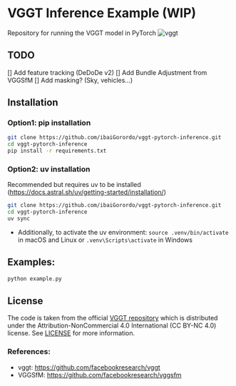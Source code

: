 # VGGT Inference Example (WIP)
Repository for running the VGGT model in PyTorch
![vggt](https://github.com/user-attachments/assets/ee3b24be-b97c-45fc-9361-ee686d447014)

## TODO
 [] Add feature tracking (DeDoDe v2)
 [] Add Bundle Adjustment from VGGSfM
 [] Add masking? (Sky, vehicles...)

## Installation

### Option1: pip installation
```bash
git clone https://github.com/ibaiGorordo/vggt-pytorch-inference.git
cd vggt-pytorch-inference
pip install -r requirements.txt
```

### Option2: uv installation
Recommended but requires uv to be installed (https://docs.astral.sh/uv/getting-started/installation/)
```bash
git clone https://github.com/ibaiGorordo/vggt-pytorch-inference.git
cd vggt-pytorch-inference
uv sync
```

- Additionally, to activate the uv environment: `source .venv/bin/activate` in macOS and Linux or `.venv\Scripts\activate` in Windows

## Examples:

```bash
python example.py
```

## License
The code is taken from the official [VGGT repository](https://github.com/facebookresearch/vggt) which is distributed under the Attribution-NonCommercial 4.0 International (CC BY-NC 4.0) license.
See [LICENSE](https://github.com/facebookresearch/vggt/blob/main/LICENSE.txt) for more information.


### References:
- vggt: https://github.com/facebookresearch/vggt
- VGGSfM: https://github.com/facebookresearch/vggsfm
